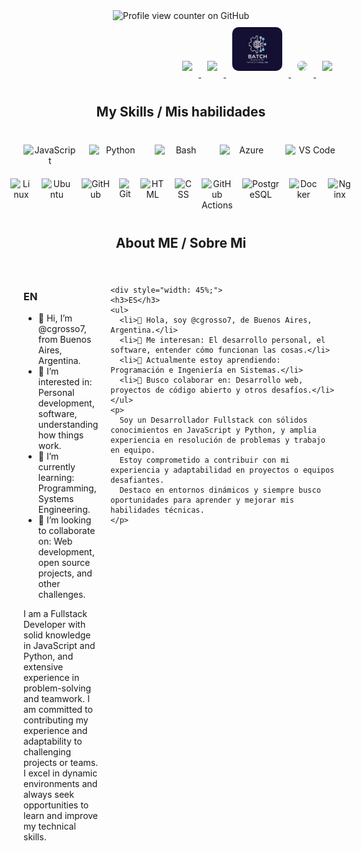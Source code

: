 <div align="center">
  <img src="https://komarev.com/ghpvc/?username=cgrosso7&style=flat-square" alt="Profile view counter on GitHub">
</div>

<div align="right" style="margin-bottom: 30px;">
  <a href="https://github.com/cgrosso7" target="_blank">
    <img src="https://skillicons.dev/icons?i=github" width="80px" style="margin: 10px;">
  </a>

  <a href="https://www.linkedin.com/in/cgrosso7/" target="_blank">
    <img src="https://cdn.jsdelivr.net/gh/devicons/devicon/icons/linkedin/linkedin-original.svg" width="80px" style="margin: 10px;">
  </a>

  <a href="http://www.batch.com.ar/index.html" target="_blank">
    <img src="https://raw.githubusercontent.com/cgrosso7/cgrosso7/main/logo.webp" width="80px" style="margin: 10px; border-radius: 10px;">
  </a>
  
  <a href="https://www.instagram.com/bairestcodinghub/" target="_blank">
    <img src="https://upload.wikimedia.org/wikipedia/commons/a/a5/Instagram_icon.png" width="80px" style="margin: 10px; border-radius: 10px;">
  </a>
 
  <a href="https://learn.microsoft.com/es-es/users/cgrosso7/achievements" target="_blank">
    <img src="https://upload.wikimedia.org/wikipedia/commons/4/44/Microsoft_logo.svg" width="80px" style="margin: 10px;">
  </a>
</div>

<div align="center" style="margin: 40px 0;">
  <h2>My Skills / Mis habilidades</h2>
</div>

<div align="center">
  <div style="display: flex; justify-content: center; gap: 20px; margin-bottom: 20px;">
    <img src="https://skillicons.dev/icons?i=js" alt="JavaScript" width="90px">
    <img src="https://skillicons.dev/icons?i=py" alt="Python" width="90px">
    <img src="https://skillicons.dev/icons?i=bash" alt="Bash" width="90px">
    <img src="https://skillicons.dev/icons?i=azure" alt="Azure" width="90px">
    <img src="https://skillicons.dev/icons?i=vscode" alt="VS Code" width="90px">
  </div>

  <div style="display: flex; justify-content: center; gap: 15px;">
    <img src="https://skillicons.dev/icons?i=linux" alt="Linux" width="60px">
    <img src="https://skillicons.dev/icons?i=ubuntu" alt="Ubuntu" width="60px">
    <img src="https://skillicons.dev/icons?i=github" alt="GitHub" width="60px">
    <img src="https://skillicons.dev/icons?i=git" alt="Git" width="60px">
    <img src="https://skillicons.dev/icons?i=html" alt="HTML" width="60px">
    <img src="https://skillicons.dev/icons?i=css" alt="CSS" width="60px">
    <img src="https://skillicons.dev/icons?i=githubactions" alt="GitHub Actions" width="60px">
    <img src="https://skillicons.dev/icons?i=postgres" alt="PostgreSQL" width="60px">
    <img src="https://skillicons.dev/icons?i=docker" alt="Docker" width="60px">
    <img src="https://skillicons.dev/icons?i=nginx" alt="Nginx" width="60px">
  </div>
</div>

<div align="center" style="margin: 40px 0;">
  <h2> About ME / Sobre Mi</h2>
</div>

<div style="display: flex; justify-content: space-around; text-align: left; gap: 20px;">
  <div style="width: 45%;">
    <h3>EN</h3>
    <ul>
      <li>👋 Hi, I’m @cgrosso7, from Buenos Aires, Argentina.</li>
      <li>👀 I’m interested in: Personal development, software, understanding how things work.</li>
      <li>🌱 I’m currently learning: Programming, Systems Engineering.</li>
      <li>💞️ I’m looking to collaborate on: Web development, open source projects, and other challenges.</li>
    </ul>
    <p>
      I am a Fullstack Developer with solid knowledge in JavaScript and Python, and extensive experience in problem-solving and teamwork.  
      I am committed to contributing my experience and adaptability to challenging projects or teams.  
      I excel in dynamic environments and always seek opportunities to learn and improve my technical skills.
    </p>
  </div>

    <div style="width: 45%;">
    <h3>ES</h3>
    <ul>
      <li>👋 Hola, soy @cgrosso7, de Buenos Aires, Argentina.</li>
      <li>👀 Me interesan: El desarrollo personal, el software, entender cómo funcionan las cosas.</li>
      <li>🌱 Actualmente estoy aprendiendo: Programación e Ingeniería en Sistemas.</li>
      <li>💞️ Busco colaborar en: Desarrollo web, proyectos de código abierto y otros desafíos.</li>
    </ul>
    <p>
      Soy un Desarrollador Fullstack con sólidos conocimientos en JavaScript y Python, y amplia experiencia en resolución de problemas y trabajo en equipo.  
      Estoy comprometido a contribuir con mi experiencia y adaptabilidad en proyectos o equipos desafiantes.  
      Destaco en entornos dinámicos y siempre busco oportunidades para aprender y mejorar mis habilidades técnicas.
    </p>
  </div>
</div>

